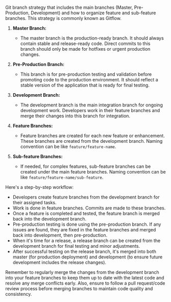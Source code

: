 Git branch strategy that includes the main branches (Master, Pre-Production, Development) and how to organize feature and sub-feature branches. This strategy is commonly known as Gitflow.

1. **Master Branch:**
   - The master branch is the production-ready branch. It should always contain stable and release-ready code. Direct commits to this branch should only be made for hotfixes or urgent production changes.

2. **Pre-Production Branch:**
   - This branch is for pre-production testing and validation before promoting code to the production environment. It should reflect a stable version of the application that is ready for final testing.

3. **Development Branch:**
   - The development branch is the main integration branch for ongoing development work. Developers work in their feature branches and merge their changes into this branch for integration.

4. **Feature Branches:**
   - Feature branches are created for each new feature or enhancement. These branches are created from the development branch. Naming convention can be like `feature/feature-name`.

5. **Sub-feature Branches:**
   - If needed, for complex features, sub-feature branches can be created under the main feature branches. Naming convention can be like `feature/feature-name/sub-feature`.

Here's a step-by-step workflow:

- Developers create feature branches from the development branch for their assigned tasks.
- Work is done in feature branches. Commits are made to these branches.
- Once a feature is completed and tested, the feature branch is merged back into the development branch.
- Pre-production testing is done using the pre-production branch. If any issues are found, they are fixed in the feature branches and merged back into development, then pre-production.
- When it's time for a release, a release branch can be created from the development branch for final testing and minor adjustments.
- After successful testing on the release branch, it's merged into both master (for production deployment) and development (to ensure future development includes the release changes).

Remember to regularly merge the changes from the development branch into your feature branches to keep them up to date with the latest code and resolve any merge conflicts early. Also, ensure to follow a pull request/code review process before merging branches to maintain code quality and consistency.
